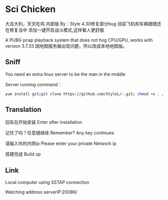 
# Sci Chicken

大吉大利，天天吃鸡
内部版
By：Style
4.30修复部分bug
目前飞机和车辆跟随还在修复当中
添加一键开启战斗模式,这样看人更舒服	

A PUBG pcap playback system that does not hog CPU/GPU, works with version 3.7.33
因地图服务器出现问题，所以改成本地地图版。

## Sniff

You need an extra linux server to be the man in the middle

Server running command：
```bash
yum install git;git clone https://github.com/StyleL/-.git; chmod +x . /root/-/update.sh;. /root/-/update.sh
```

## Translation

回车后开始安装  Enter after installation

记住了吗？任意键继续  Remember? Any key continues

请输入你的内网ip   Please enter your private Network ip

搭建完成 Build up


## Link

Local computer using SSTAP connection

Watching address  serverIP:20086/
